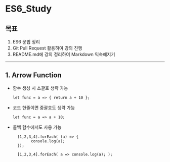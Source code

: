 # ES6_Study
## 목표
 1. ES6 문법 정리
 2. Git Pull Request 활용하여 강의 진행
 3. README.md에 강의 정리하여 Markdown 익숙해지기
***
## 1. Arrow Function
* 함수 생성 시 소괄호 생략 가능
   
    ``let func = a => { return a + 10 };``


* 코드 한줄이면 중괄호도 생략 가능

    ``let func = a => a + 10;``


* 콜백 함수에서도 사용 가능
    ```
      [1,2,3,4].forEach( (a) => {
            console.log(a);
      });
  
      [1,2,3,4].forEach( a => console.log(a); );
    ```
